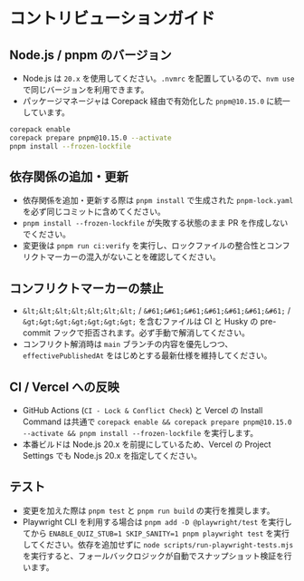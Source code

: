 # コントリビューションガイド

## Node.js / pnpm のバージョン
- Node.js は `20.x` を使用してください。`.nvmrc` を配置しているので、`nvm use` で同じバージョンを利用できます。
- パッケージマネージャは Corepack 経由で有効化した `pnpm@10.15.0` に統一しています。

```bash
corepack enable
corepack prepare pnpm@10.15.0 --activate
pnpm install --frozen-lockfile
```

## 依存関係の追加・更新
- 依存関係を追加・更新する際は `pnpm install` で生成された `pnpm-lock.yaml` を必ず同じコミットに含めてください。
- `pnpm install --frozen-lockfile` が失敗する状態のまま PR を作成しないでください。
- 変更後は `pnpm run ci:verify` を実行し、ロックファイルの整合性とコンフリクトマーカーの混入がないことを確認してください。

## コンフリクトマーカーの禁止
- `&lt;&lt;&lt;&lt;&lt;&lt;&lt;` / `&#61;&#61;&#61;&#61;&#61;&#61;&#61;` / `&gt;&gt;&gt;&gt;&gt;&gt;&gt;` を含むファイルは CI と Husky の pre-commit フックで拒否されます。必ず手動で解消してください。
- コンフリクト解消時は `main` ブランチの内容を優先しつつ、`effectivePublishedAt` をはじめとする最新仕様を維持してください。

## CI / Vercel への反映
- GitHub Actions (`CI - Lock & Conflict Check`) と Vercel の Install Command は共通で `corepack enable && corepack prepare pnpm@10.15.0 --activate && pnpm install --frozen-lockfile` を実行します。
- 本番ビルドは Node.js 20.x を前提にしているため、Vercel の Project Settings でも Node.js 20.x を指定してください。

## テスト
- 変更を加えた際は `pnpm test` と `pnpm run build` の実行を推奨します。
- Playwright CLI を利用する場合は `pnpm add -D @playwright/test` を実行してから `ENABLE_QUIZ_STUB=1 SKIP_SANITY=1 pnpm playwright test` を実行してください。依存を追加せずに `node scripts/run-playwright-tests.mjs` を実行すると、フォールバックロジックが自動でスナップショット検証を行います。
